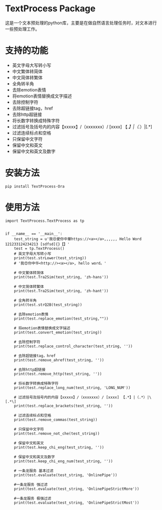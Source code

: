 # TextProcess Package
这是一个文本预处理的python库，主要是在做自然语言处理任务时，对文本进行一些预处理工作。

# 支持的功能
* 英文字母大写转小写
* 中文繁体转简体
* 中文简体转繁体
* 全角转半角
* 去除emotion表情
* 将emotion表情替换成文字描述
* 去除控制字符
* 去除超链接tag，href
* 去除http超链接
* 将长数字转换成特殊字符
* 过滤括号及括号内的内容【xxxxx】/（xxxxxxx）/ [xxxx] 【.*】|（.*）|\[.*\]
* 过滤连续标点和空格
* 只保留中文字符
* 保留中文和英文
* 保留中文和英文及数字
# 安装方法
```pip install TextProcess-Ora```

# 使用方法
```
import TextProcess.TextProcess as tp


if __name__ == '__main__':
    test_string = u'我😍愛你中華https://<a></a>,,,,,, Hello Word 121233124234213 [sdfsd]{}【】'
    test = tp.TextProcess()
    # 英文字母大写转小写
    print(test.strLower(test_string))
    # '我😍你中华<http://><a></a>, hello word。'

    # 中文繁体转简体
    print(test.Tra2Sim(test_string, 'zh-hans'))

    # 中文简体转繁体
    print(test.Tra2Sim(test_string, 'zh-hant'))

    # 全角转半角
    print(test.strQ2B(test_string))

    # 去除emotion表情
    print(test.replace_emotion(test_string,""))

    # 将emotion表情替换成文字描述
    print(test.convert_emotion(test_string))

    # 去除控制字符
    print(test.replace_control_character(test_string, ''))

    # 去除超链接tag，href
    print(test.remove_ahref(test_string, ''))

    # 去除http超链接
    print(test.remove_http(test_string, ''))

    # 将长数字转换成特殊字符
    print(test.replace_long_num(test_string, 'LONG_NUM'))

    # 过滤括号及括号内的内容【xxxxx】/（xxxxxxx）/ [xxxx] 【.*】|（.*）|\[.*\]
    print(test.replace_brackets(test_string, ''))

    # 过滤连续标点和空格
    print(test.remove_commas(test_string))

    # 只保留中文字符
    print(test.remove_not_che(test_string))

    # 保留中文和英文
    print(test.keep_chi_eng(test_string, ''))

    # 保留中文和英文及数字
    print(test.keep_chi_eng_num(test_string, ''))

    # 一条龙服务 基本过滤
    print(test.evaluate(test_string, 'OnlinePipe'))

    #一条龙服务 强过滤
    print(test.evaluate(test_string, 'OnlinePipeStrictMore'))

    #一条龙服务 极强过滤
    print(test.evaluate(test_string, 'OnlinePipeStrictMost'))
```